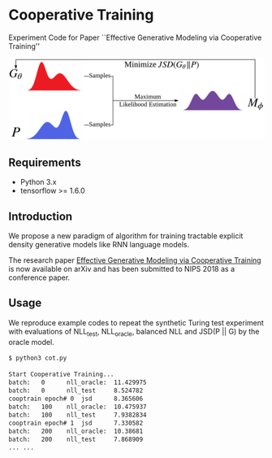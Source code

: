 # Cooperative Training
Experiment Code for Paper ``Effective Generative Modeling via Cooperative Training''

![](./figure/cot.png)
## Requirements
* Python 3.x
* tensorflow >= 1.6.0
## Introduction
We propose a new paradigm of algorithm for training tractable explicit density generative models like RNN language models.

The research paper [Effective Generative Modeling via Cooperative Training](https://arxiv.org/abs/18??.???) is now available on arXiv and has been submitted to NIPS 2018 as a conference paper.
## Usage
We reproduce example codes to repeat the synthetic Turing test experiment with evaluations of NLL<sub>test</sub>, NLL<sub>oracle</sub>, balanced NLL and JSD(P || G) by the oracle model.
```
$ python3 cot.py

Start Cooperative Training...
batch:   0      nll_oracle:  11.429975
batch:	 0      nll_test     8.524782
cooptrain epoch# 0  jsd      8.365606
batch:   100    nll_oracle:  10.475937
batch:	 100    nll_test     7.9382834
cooptrain epoch# 1  jsd      7.330582
batch:   200    nll_oracle:  10.38681
batch:	 200    nll_test     7.868909
... ...
```

